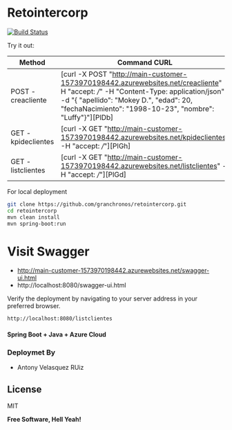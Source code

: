 # Retointercorp

[![Build Status](https://travis-ci.org/joemccann/dillinger.svg?branch=master)](https://travis-ci.org/joemccann/dillinger)

Try it out:

| Method | Command CURL |
| ------ | ------ |
| POST - creacliente | [curl -X POST "http://main-customer-1573970198442.azurewebsites.net/creacliente" -H "accept: */*" -H "Content-Type: application/json" -d "{ \"apellido\": \"Mokey D.\", \"edad\": 20, \"fechaNacimiento\": \"1998-10-23\", \"nombre\": \"Luffy\"}"][PlDb] |
| GET - kpideclientes | [curl -X GET "http://main-customer-1573970198442.azurewebsites.net/kpideclientes" -H "accept: */*"][PlGh] |
| GET - listclientes | [curl -X GET "http://main-customer-1573970198442.azurewebsites.net/listclientes" -H "accept: */*"][PlGd] |

For local deployment

```sh
git clone https://github.com/granchronos/retointercorp.git
cd retointercorp
mvn clean install
mvn spring-boot:run
```

# Visit Swagger

- http://main-customer-1573970198442.azurewebsites.net/swagger-ui.html
- http://localhost:8080/swagger-ui.html

Verify the deployment by navigating to your server address in your preferred browser.

```sh
http://localhost:8080/listclientes
```

#### Spring Boot + Java + Azure Cloud

### Deploymet By

 - Antony Velasquez RUiz

License
----

MIT


**Free Software, Hell Yeah!**
